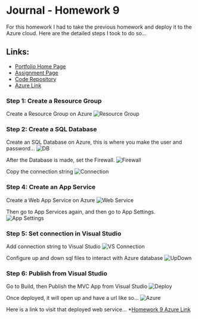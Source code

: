 # Journal - Homework 9

For this homework I had to take the previous homework and deploy it to the Azure cloud. Here are the detailed steps I took to do so...

## Links:

* [Portfolio Home Page](https://nki13.github.io)
* [Assignment Page](http://www.wou.edu/~morses/classes/cs46x/assignments/HW9_1819.html)
* [Code Repository](https://github.com/nki13/nki13.github.io/tree/master/CS460/HW9)
* [Azure Link](http://nki13-homework8.azurewebsites.net/Auction)

### Step 1: Create a Resource Group
Create a Resource Group on Azure
![Resource Group](ResourceGroup.PNG)

### Step 2: Create a SQL Database
Create an SQL Database on Azure, this is where you make the user and password...
![DB](DB.PNG)

After the Database is made, set the Firewall.
![Firewall](firewall.PNG)

Copy the connection string
![Connection](ConnectionString.PNG)


### Step 4: Create an App Service
Create a Web App Service on Azure
![Web Service](WebService.PNG)


Then go to App Services again, and then go to App Settings.
![App Settings](AppSettings.PNG)


### Step 5: Set connection in Visual Studio
Add connection string to Visual Studio
![VS Connection](ConnectionVS.PNG)


Configure up and down sql files to interact with Azure database
![UpDown](ConfigureUpDown.PNG)


### Step 6: Publish from Visual Studio
Go to Build, then Publish the MVC App from Visual Studio
![Deploy](VSDeploy.PNG)

Once deployed, it will open up and have a url like so...
![Azure](Azure.PNG)

Here is a link to visit that deployed web service...
*[Homework 9 Azure Link](http://nki13-homework8.azurewebsites.net/Auction)
